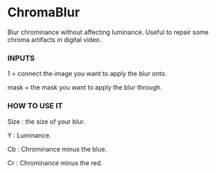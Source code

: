 # ChromaBlur

Blur chrominance without affecting luminance. Useful to repair some chroma artifacts in digital video.


### INPUTS
1 = connect the image you want to apply the blur onto.

mask = the mask you want to apply the blur through.


### HOW TO USE IT
Size : the size of your blur.

Y : Luminance.

Cb : Chrominance minus the blue.

Cr : Chrominance minus the red.


